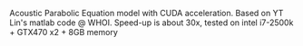 Acoustic Parabolic Equation model with CUDA acceleration. 
Based on YT Lin's matlab code @ WHOI. Speed-up is about 30x, tested on intel i7-2500k + GTX470 x2 + 8GB memory
